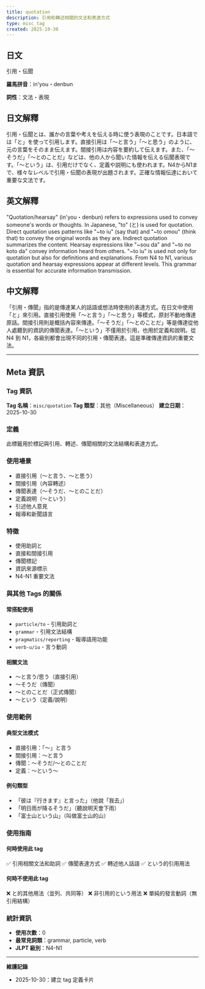 ```yaml
---
title: quotation
description: 引用和轉述相關的文法和表達方式
type: misc_tag
created: 2025-10-30
---
```


## 日文
引用・伝聞

**羅馬拼音**：in'you・denbun

**詞性**：文法・表現

## 日文解釋
引用・伝聞とは、誰かの言葉や考えを伝える時に使う表現のことです。日本語では「と」を使って引用します。直接引用は「〜と言う」「〜と思う」のように、元の言葉をそのまま伝えます。間接引用は内容を要約して伝えます。また、「〜そうだ」「〜とのことだ」などは、他の人から聞いた情報を伝える伝聞表現です。「〜という」は、引用だけでなく、定義や説明にも使われます。N4からN1まで、様々なレベルで引用・伝聞の表現が出題されます。正確な情報伝達において重要な文法です。

## 英文解釋
"Quotation/hearsay" (in'you・denbun) refers to expressions used to convey someone's words or thoughts. In Japanese, "to" (と) is used for quotation. Direct quotation uses patterns like "~to iu" (say that) and "~to omou" (think that) to convey the original words as they are. Indirect quotation summarizes the content. Hearsay expressions like "~sou da" and "~to no koto da" convey information heard from others. "~to iu" is used not only for quotation but also for definitions and explanations. From N4 to N1, various quotation and hearsay expressions appear at different levels. This grammar is essential for accurate information transmission.

## 中文解釋
「引用・傳聞」指的是傳達某人的話語或想法時使用的表達方式。在日文中使用「と」來引用。直接引用使用「〜と言う」「〜と思う」等模式，原封不動地傳達原話。間接引用則是概括內容來傳達。「〜そうだ」「〜とのことだ」等是傳達從他人處聽到的資訊的傳聞表達。「〜という」不僅用於引用，也用於定義和說明。從 N4 到 N1，各級別都會出現不同的引用・傳聞表達。這是準確傳達資訊的重要文法。

---

## Meta 資訊

### Tag 資訊

**Tag 名稱**：`misc/quotation`
**Tag 類型**：其他（Miscellaneous）
**建立日期**：2025-10-30

### 定義

此標籤用於標記與引用、轉述、傳聞相關的文法結構和表達方式。

### 使用場景

- 直接引用（〜と言う、〜と思う）
- 間接引用（內容轉述）
- 傳聞表達（〜そうだ、〜とのことだ）
- 定義說明（〜という）
- 引述他人意見
- 報導和新聞語言

### 特徵

- 使用助詞と
- 直接和間接引用
- 傳聞標記
- 資訊來源標示
- N4-N1 重要文法

### 與其他 Tags 的關係

#### 常搭配使用
- `particle/to` - 引用助詞と
- `grammar` - 引用文法結構
- `pragmatics/reporting` - 報導語用功能
- `verb-u/iu` - 言う動詞

#### 相關文法
- 〜と言う/思う（直接引用）
- 〜そうだ（傳聞）
- 〜とのことだ（正式傳聞）
- 〜という（定義/說明）

### 使用範例

#### 典型文法模式
- 直接引用：「〜」と言う
- 間接引用：〜と言う
- 傳聞：〜そうだ/〜とのことだ
- 定義：〜という〜

#### 例句類型
- 「彼は『行きます』と言った」（他說「我去」）
- 「明日雨が降るそうだ」（聽說明天會下雨）
- 「富士山という山」（叫做富士山的山）

### 使用指南

#### 何時使用此 tag
✅ 引用相關文法和助詞
✅ 傳聞表達方式
✅ 轉述他人話語
✅ という的引用用法

#### 何時不使用此 tag
❌ と的其他用法（並列、共同等）
❌ 非引用的という用法
❌ 單純的發言動詞（無引用結構）

### 統計資訊

- **使用次數**：0
- **最常見詞類**：grammar, particle, verb
- **JLPT 級別**：N4-N1

---

**維護記錄**
- 2025-10-30：建立 tag 定義卡片
